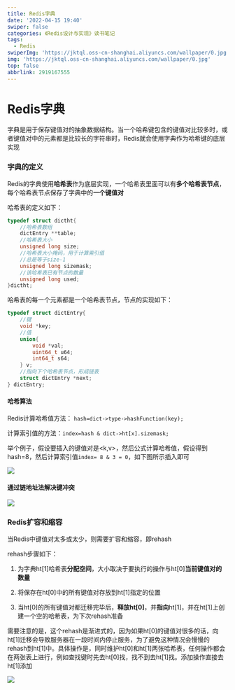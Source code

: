 ```yaml
---
title: Redis字典
date: '2022-04-15 19:40'
swiper: false
categories: 《Redis设计与实现》读书笔记
tags:
  - Redis
swiperImg: 'https://jktql.oss-cn-shanghai.aliyuncs.com/wallpaper/0.jpg'
img: 'https://jktql.oss-cn-shanghai.aliyuncs.com/wallpaper/0.jpg'
top: false
abbrlink: 2919167555
---
```



# Redis字典

字典是用于保存键值对的抽象数据结构。当一个哈希键包含的键值对比较多时，或者键值对中的元素都是比较长的字符串时，Redis就会使用字典作为哈希键的底层实现

### 字典的定义

Redis的字典使用**哈希表**作为底层实现，一个哈希表里面可以有**多个哈希表节点**，每个哈希表节点保存了字典中的**一个键值对**

哈希表的定义如下：

```c
typedef struct dictht{
    //哈希表数组
    dictEntry **table;
    //哈希表大小
    unsigned long size;
    //哈希表大小掩码，用于计算索引值
    //总是等于size-1
    unsigned long sizemask;
    //该哈希表已有节点的数量
    unsigned long used;
}dictht;
```

哈希表的每一个元素都是一个哈希表节点，节点的实现如下：

```c
typedef struct dictEntry{
    //键
    void *key;
    //值
    union{
        void *val;
        uint64_t u64;
        int64_t s64;
    } v;
    //指向下个哈希表节点，形成链表
    struct dictEntry *next;
} dictEntry;
```

#### 哈希算法

Redis计算哈希值方法： `hash=dict->type->hashFunction(key);`

计算索引值的方法：`index=hash & dict->ht[x].sizemask;`

举个例子，假设要插入的键值对是\<k,v>，然后公式计算哈希值，假设得到hash=8，然后计算索引值`index= 8 & 3 = 0`，如下图所示插入即可

![](https://jktql.oss-cn-shanghai.aliyuncs.com/article/Redis字典/image_46cNiFeBTwbSibcfCodmmc.png)



#### 通过链地址法解决键冲突

![](https://jktql.oss-cn-shanghai.aliyuncs.com/article/Redis字典/image_oYucXg8uPiWDSp61hSw6JD.png)

### Redis扩容和缩容

当Redis中键值对太多或太少，则需要扩容和缩容，即rehash

rehash步骤如下：

1.  为字典ht\[1]哈希表**分配空间**，大小取决于要执行的操作与ht\[0]**当前键值对的数量**

2.  将保存在ht\[0]中的所有键值对存放到ht\[1]指定的位置

3.  当ht\[0]的所有键值对都迁移完毕后，**释放ht\[0]**，并**指向**ht\[1]，并在ht\[1]上创建一个空的哈希表，为下次rehash准备

需要注意的是，这个rehash是渐进式的，因为如果ht\[0]的键值对很多的话，向ht\[1]迁移会导致服务器在一段时间内停止服务，为了避免这种情况会慢慢的rehash到ht\[1]中。具体操作是，同时维护ht\[0]和ht\[1]两张哈希表，任何操作都会在两张表上进行，例如查找键时先去ht\[0]找，找不到去ht\[1]找。添加操作直接去ht\[1]添加

![](https://jktql.oss-cn-shanghai.aliyuncs.com/article/Redis字典/image_hZxa7DtuA6yXKv8snYA7Kt.png)
